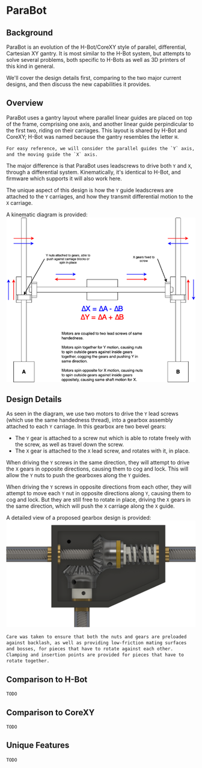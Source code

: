 # ParaBot

## Background

ParaBot is an evolution of the H-Bot/CoreXY style of parallel, differential, Cartesian XY gantry. It is most similar to the H-Bot system, but attempts to solve several problems, both specific to H-Bots as well as 3D printers of this kind in general.

We'll cover the design details first, comparing to the two major current designs, and then discuss the new capabilities it provides.

## Overview

ParaBot uses a gantry layout where parallel linear guides are placed on top of the frame, comprising one axis, and another linear guide perpindicular to the first two, riding on their carriages. This layout is shared by H-Bot and CoreXY; H-Bot was named because the gantry resembles the letter `H`.

    For easy reference, we will consider the parallel guides the `Y` axis, and the moving guide the `X` axis.

The major difference is that ParaBot uses leadscrews to drive both `Y` and `X`, through a differential system. Kinematically, it's identical to H-Bot, and firmware which supports it will also work here.

The unique aspect of this design is how the `Y` guide leadscrews are attached to the `Y` carriages, and how they transmit differential motion to the `X` carriage.

A kinematic diagram is provided: ![kinematics](Kinematics.png)

## Design Details

As seen in the diagram, we use two motors to drive the `Y` lead screws (which use the same handedness thread), into a gearbox assembly attached to each `Y` carriage. In this gearbox are two bevel gears:

- The `Y` gear is attached to a screw nut which is able to rotate freely with the screw, as well as travel down the screw.
- The `X` gear is attached to the `X` lead screw, and rotates with it, in place.

When driving the `Y` screws in the same direction, they will attempt to drive the `X` gears in opposite directions, causing them to cog and lock. This will allow the `Y` nuts to push the gearboxes along the `Y` guides.

When driving the `Y` screws in opposite directions from each other, they will attempt to move each `Y` nut in opposite directions along `Y`, causing them to cog and lock. But they are still free to rotate in place, driving the `X` gears in the same direction, which will push the `X` carriage along the `X` guide.

A detailed view of a proposed gearbox design is provided: ![gearbox](Gearbox.png)

    Care was taken to ensure that both the nuts and gears are preloaded against backlash, as well as providing low-friction mating surfaces and bosses, for pieces that have to rotate against each other. Clamping and insertion points are provided for pieces that have to rotate together.

## Comparison to H-Bot

    TODO

## Comparison to CoreXY

    TODO

## Unique Features

    TODO
